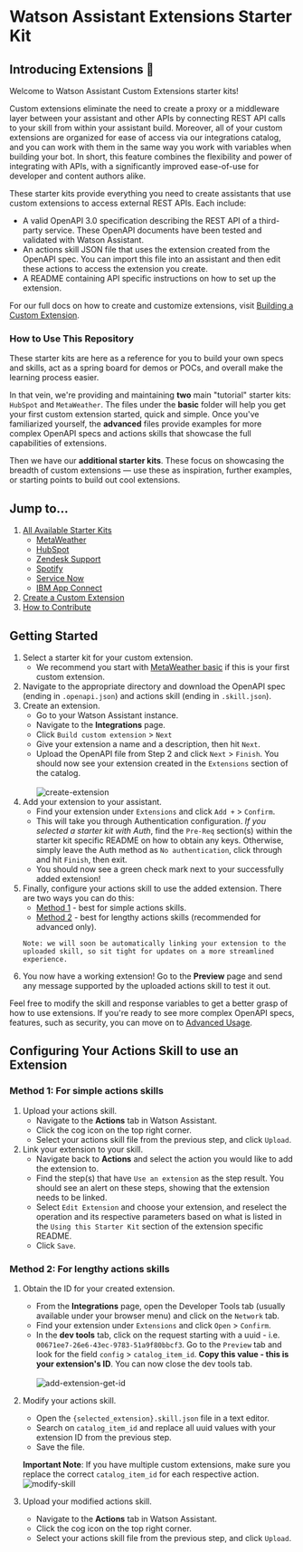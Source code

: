 # Watson Assistant Extensions Starter Kit

## Introducing Extensions :tada:

Welcome to Watson Assistant Custom Extensions starter kits!

Custom extensions eliminate the need to create a proxy or a middleware layer between your assistant and other APIs by connecting REST API calls to your skill from within your assistant build. Moreover, all of your custom extensions are organized for ease of access via our integrations catalog, and you can work with them in the same way you work with variables when building your bot. In short, this feature combines the flexibility and power of integrating with APIs, with a significantly improved ease-of-use for developer and content authors alike.

These starter kits provide everything you need to create assistants that use custom extensions to access external REST APIs. Each include:

- A valid OpenAPI 3.0 specification describing the REST API of a third-party service. These OpenAPI documents have been tested and validated with Watson Assistant.
- An actions skill JSON file that uses the extension created from the OpenAPI spec. You can import this file into an assistant and then edit these actions to access the extension you create.
- A README containing API specific instructions on how to set up the extension.

For our full docs on how to create and customize extensions, visit [Building a Custom Extension](https://cloud.ibm.com/docs/watson-assistant?topic=watson-assistant-build-custom-extension).

### How to Use This Repository
These starter kits are here as a reference for you to build your own specs and skills, act as a spring board for demos or POCs, and overall make the learning process easier.

In that vein, we're providing and maintaining **two** main "tutorial" starter kits: `HubSpot` and `MetaWeather`. The files under the **basic** folder will help you get your first custom extension started, quick and simple. Once you've familiarized yourself, the **advanced** files provide examples for more complex OpenAPI specs and actions skills that showcase the full capabilities of extensions.

Then we have our **additional starter kits**. These focus on showcasing the breadth of custom extensions &mdash; use these as inspiration, further examples, or starting points to build out cool extensions.

## Jump to...
1. [All Available Starter Kits](./starter-kits/)
    - [MetaWeather](./starter-kits/metaweather/)
    - [HubSpot](./starter-kits/hubspot/)
    - [Zendesk Support](./starter-kits/zendesk-support/)
    - [Spotify](./starter-kits/spotify/)
    - [Service Now](./starter-kits/servicenow/)
    - [IBM App Connect](./starter-kits/appconnect/)
1. [Create a Custom Extension](#getting-started)
1. [How to Contribute](./docs/CONTRIBUTING.md)

## Getting Started
1. Select a starter kit for your custom extension.
    - We recommend you start with [MetaWeather basic](./starter-kits/metaweather/basic) if this is your first custom extension.
1. Navigate to the appropriate directory and download the OpenAPI spec (ending in `.openapi.json`) and actions skill (ending in `.skill.json`). 
1. Create an extension.
    - Go to your Watson Assistant instance.
    - Navigate to the **Integrations** page.
    - Click `Build custom extension` > `Next`
    - Give your extension a name and a description, then hit `Next`.
    - Upload the OpenAPI file from Step 2 and click `Next` > `Finish`. You should now see your extension created in the `Extensions` section of the catalog.
    <br><br>
    ![create-extension](./assets/create-extension.gif)
1. Add your extension to your assistant.
    - Find your extension under `Extensions` and click `Add +` > `Confirm`.
    - This will take you through Authentication configuration. *If you selected a starter kit with Auth*, find the `Pre-Req` section(s) within the starter kit specific README on how to obtain any keys. Otherwise, simply leave the Auth method as `No authentication`, click through and hit `Finish`, then exit.
    - You should now see a green check mark next to your successfully added extension!
1. Finally, configure your actions skill to use the added extension. There are two ways you can do this: <br>
    - [Method 1](#method-1-best-for-simple-actions-skills) - best for simple actions skills.
    - [Method 2](#method-2-best-for-lengthy-actions-skills) - best for lengthy actions skills (recommended for advanced only). <br>
    ```
    Note: we will soon be automatically linking your extension to the uploaded skill, so sit tight for updates on a more streamlined experience.
    ```
1. You now have a working extension! Go to the **Preview** page and send any message supported by the uploaded actions skill to test it out.

Feel free to modify the skill and response variables to get a better grasp of how to use extensions. If you're ready to see more complex OpenAPI specs, features, such as security, you can move on to [Advanced Usage](./docs/ADVANCED_USAGE.md).

## Configuring Your Actions Skill to use an Extension
### **Method 1**: For simple actions skills
1. Upload your actions skill.
    - Navigate to the **Actions** tab in Watson Assistant.
    - Click the cog icon on the top right corner.
    - Select your actions skill file from the previous step, and click `Upload`.
1. Link your extension to your skill.
    - Navigate back to **Actions** and select the action you would like to add the extension to.
    - Find the step(s) that have `Use an extension` as the step result. You should see an alert on these steps, showing that the extension needs to be linked.
    - Select `Edit Extension` and choose your extension, and reselect the operation and its respective parameters based on what is listed in the `Using this Starter Kit` section of the extension specific README.
    - Click `Save`.            
### **Method 2**: For lengthy actions skills
1. Obtain the ID for your created extension.
    - From the **Integrations** page, open the Developer Tools tab (usually available under your browser menu) and click on the `Network` tab.
    - Find your extension under `Extensions` and click `Open` > `Confirm`.
    - In the **dev tools** tab, click on the request starting with a uuid - i.e. `00671ee7-26e6-43ec-9783-51a9f80bbcf3`. Go to the `Preview` tab and look for the field `config`  > `catalog_item_id`. **Copy this value - this is your extension's ID**. You can now close the dev tools tab.
    <br><br>
    ![add-extension-get-id](./assets/add-extension-get-id.gif)
1. Modify your actions skill.
    - Open the `{selected_extension}.skill.json` file in a text editor.
    - Search on `catalog_item_id` and replace all uuid values with your extension ID from the previous step.
    - Save the file.

    **Important Note**: If you have multiple custom extensions, make sure you replace the correct `catalog_item_id` for each respective action.
    <br>
    ![modify-skill](./assets/modify-skill.gif)
1. Upload your modified actions skill.
    - Navigate to the **Actions** tab in Watson Assistant.
    - Click the cog icon on the top right corner.
    - Select your actions skill file from the previous step, and click `Upload`.
